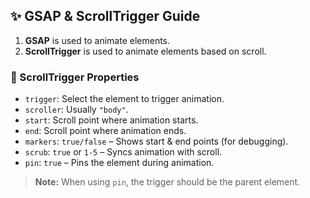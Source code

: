 ## ✨ GSAP & ScrollTrigger Guide

1. **GSAP** is used to animate elements.
2. **ScrollTrigger** is used to animate elements based on scroll.

### 🔧 ScrollTrigger Properties

- `trigger`: Select the element to trigger animation.
- `scroller`: Usually `"body"`.
- `start`: Scroll point where animation starts.
- `end`: Scroll point where animation ends.
- `markers`: `true/false` – Shows start & end points (for debugging).
- `scrub`: `true` or `1-5` – Syncs animation with scroll.
- `pin`: `true` – Pins the element during animation.

> **Note:** When using `pin`, the trigger should be the parent element.

